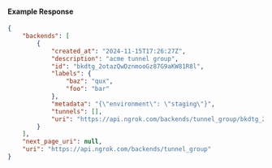 <!-- Code generated for API Clients. DO NOT EDIT. -->

#### Example Response

```json
{
	"backends": [
		{
			"created_at": "2024-11-15T17:26:27Z",
			"description": "acme tunnel group",
			"id": "bkdtg_2otazQwDznmooGz87G9aKW81R8l",
			"labels": {
				"baz": "qux",
				"foo": "bar"
			},
			"metadata": "{\"environment\": \"staging\"}",
			"tunnels": [],
			"uri": "https://api.ngrok.com/backends/tunnel_group/bkdtg_2otazQwDznmooGz87G9aKW81R8l"
		}
	],
	"next_page_uri": null,
	"uri": "https://api.ngrok.com/backends/tunnel_group"
}
```
